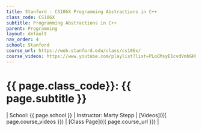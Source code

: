 ```yaml
---
title: Stanford - CS106X Programming Abstractions in C++
class_code: CS106X
subtitle: Programming Abstractions in C++
parent: Programming
layout: default
nav_order: 4
school: Stanford
course_url: https://web.stanford.edu/class/cs106x/
course_videos: https://www.youtube.com/playlist?list=PLoCMsyE1cvdVmbGH6Jp-9twXPbi5J_IBT
---
```


# {{ page.class_code}}: {{ page.subtitle }}

| School: {{ page.school }} | Instructor: Marty Stepp | [Videos]({{ page.course_videos }}) | [Class Page]({{ page.course_url }}) |
